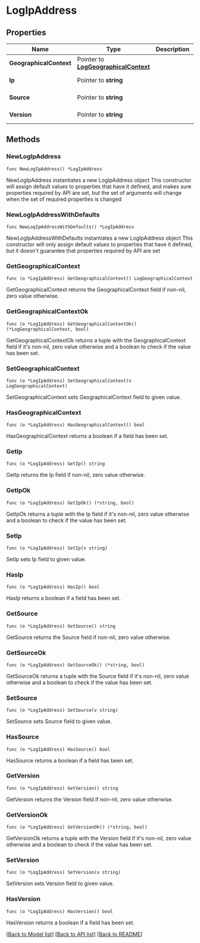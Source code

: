 # LogIpAddress

## Properties

Name | Type | Description | Notes
------------ | ------------- | ------------- | -------------
**GeographicalContext** | Pointer to [**LogGeographicalContext**](LogGeographicalContext.md) |  | [optional] 
**Ip** | Pointer to **string** |  | [optional] [readonly] 
**Source** | Pointer to **string** |  | [optional] [readonly] 
**Version** | Pointer to **string** |  | [optional] [readonly] 

## Methods

### NewLogIpAddress

`func NewLogIpAddress() *LogIpAddress`

NewLogIpAddress instantiates a new LogIpAddress object
This constructor will assign default values to properties that have it defined,
and makes sure properties required by API are set, but the set of arguments
will change when the set of required properties is changed

### NewLogIpAddressWithDefaults

`func NewLogIpAddressWithDefaults() *LogIpAddress`

NewLogIpAddressWithDefaults instantiates a new LogIpAddress object
This constructor will only assign default values to properties that have it defined,
but it doesn't guarantee that properties required by API are set

### GetGeographicalContext

`func (o *LogIpAddress) GetGeographicalContext() LogGeographicalContext`

GetGeographicalContext returns the GeographicalContext field if non-nil, zero value otherwise.

### GetGeographicalContextOk

`func (o *LogIpAddress) GetGeographicalContextOk() (*LogGeographicalContext, bool)`

GetGeographicalContextOk returns a tuple with the GeographicalContext field if it's non-nil, zero value otherwise
and a boolean to check if the value has been set.

### SetGeographicalContext

`func (o *LogIpAddress) SetGeographicalContext(v LogGeographicalContext)`

SetGeographicalContext sets GeographicalContext field to given value.

### HasGeographicalContext

`func (o *LogIpAddress) HasGeographicalContext() bool`

HasGeographicalContext returns a boolean if a field has been set.

### GetIp

`func (o *LogIpAddress) GetIp() string`

GetIp returns the Ip field if non-nil, zero value otherwise.

### GetIpOk

`func (o *LogIpAddress) GetIpOk() (*string, bool)`

GetIpOk returns a tuple with the Ip field if it's non-nil, zero value otherwise
and a boolean to check if the value has been set.

### SetIp

`func (o *LogIpAddress) SetIp(v string)`

SetIp sets Ip field to given value.

### HasIp

`func (o *LogIpAddress) HasIp() bool`

HasIp returns a boolean if a field has been set.

### GetSource

`func (o *LogIpAddress) GetSource() string`

GetSource returns the Source field if non-nil, zero value otherwise.

### GetSourceOk

`func (o *LogIpAddress) GetSourceOk() (*string, bool)`

GetSourceOk returns a tuple with the Source field if it's non-nil, zero value otherwise
and a boolean to check if the value has been set.

### SetSource

`func (o *LogIpAddress) SetSource(v string)`

SetSource sets Source field to given value.

### HasSource

`func (o *LogIpAddress) HasSource() bool`

HasSource returns a boolean if a field has been set.

### GetVersion

`func (o *LogIpAddress) GetVersion() string`

GetVersion returns the Version field if non-nil, zero value otherwise.

### GetVersionOk

`func (o *LogIpAddress) GetVersionOk() (*string, bool)`

GetVersionOk returns a tuple with the Version field if it's non-nil, zero value otherwise
and a boolean to check if the value has been set.

### SetVersion

`func (o *LogIpAddress) SetVersion(v string)`

SetVersion sets Version field to given value.

### HasVersion

`func (o *LogIpAddress) HasVersion() bool`

HasVersion returns a boolean if a field has been set.


[[Back to Model list]](../README.md#documentation-for-models) [[Back to API list]](../README.md#documentation-for-api-endpoints) [[Back to README]](../README.md)


